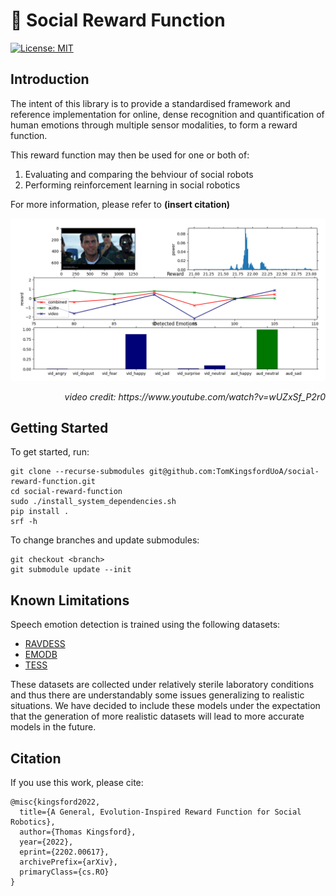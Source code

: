 # :robot: Social Reward Function

[![License: MIT](https://img.shields.io/badge/License-MIT-yellow.svg)](https://opensource.org/licenses/MIT)

## Introduction

The intent of this library is to provide a standardised framework and reference implementation for online, dense
recognition and quantification of human emotions through multiple sensor modalities, to form a reward function.

This reward function may then be used for one or both of:
1. Evaluating and comparing the behviour of social robots
2. Performing reinforcement learning in social robotics

For more information, please refer to **(insert citation)**

![screenshot](screenshot.png)
<div style="text-align: right"><i>video credit: https://www.youtube.com/watch?v=wUZxSf_P2r0</i></div>

## Getting Started

To get started, run:

    git clone --recurse-submodules git@github.com:TomKingsfordUoA/social-reward-function.git
    cd social-reward-function
    sudo ./install_system_dependencies.sh
    pip install .
    srf -h

To change branches and update submodules:


    git checkout <branch>
    git submodule update --init

## Known Limitations

Speech emotion detection is trained using the following datasets:
* [RAVDESS](https://zenodo.org/record/1188976)
* [EMODB](http://emodb.bilderbar.info/docu/)
* [TESS](https://tspace.library.utoronto.ca/handle/1807/24487)

These datasets are collected under relatively sterile laboratory conditions and thus there are understandably
some issues generalizing to realistic situations. We have decided to include these models under the expectation 
that the generation of more realistic datasets will lead to more accurate models in the future.

## Citation

If you use this work, please cite:
	
    @misc{kingsford2022,
      title={A General, Evolution-Inspired Reward Function for Social Robotics}, 
      author={Thomas Kingsford},
      year={2022},
      eprint={2202.00617},
      archivePrefix={arXiv},
      primaryClass={cs.RO}
    }
